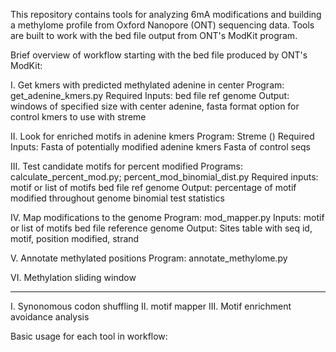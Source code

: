 This repository contains tools for analyzing 6mA modifications and building a methylome profile from Oxford Nanopore (ONT) sequencing data. Tools are built to work with the bed file output from ONT's ModKit program. 

Brief overview of workflow starting with the bed file produced by ONT's ModKit:

I. Get kmers with predicted methylated adenine in center 
  Program: get_adenine_kmers.py
  Required Inputs: 
    bed file
    ref genome
  Output: 
    windows of specified size with center adenine, fasta format
    option for control kmers to use with streme 

II. Look for enriched motifs in adenine kmers
  Program: Streme ()
  Required Inputs:
    Fasta of potentially modified adenine kmers
    Fasta of control seqs

III. Test candidate motifs for percent modified
  Programs: calculate_percent_mod.py; percent_mod_binomial_dist.py
  Required inputs:
    motif or list of motifs
    bed file
    ref genome
  Output:
    percentage of motif modified throughout genome
    binomial test statistics

IV. Map modifications to the genome
  Program: mod_mapper.py
  Inputs: 
    motif or list of motifs
    bed file
    reference genome
  Output:
    Sites table with seq id, motif, position modified, strand

V. Annotate methylated positions
  Program: annotate_methylome.py

VI. Methylation sliding window

-------------------------------------------------------

I. Synonomous codon shuffling
II. motif mapper
III. Motif enrichment avoidance analysis

Basic usage for each tool in workflow: 
